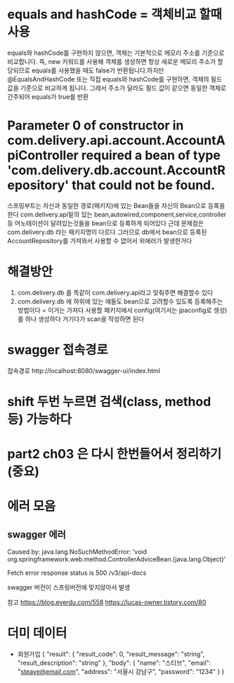 # equals and hashCode = 객체비교 할때 사용 
equals와 hashCode를 구현하지 않으면, 객체는 기본적으로 메모리 주소를 기준으로 비교합니다.
즉, new 키워드를 사용해 객체를 생성하면 항상 새로운 메모리 주소가 할당되므로 equals를
사용했을 때도 false가 반환됩니다.하지만 @EqualsAndHashCode 또는 직접 equals와 hashCode를 구현하면,
객체의 필드 값을 기준으로 비교하게 됩니다. 그래서 주소가 달라도 필드 값이 같으면 동일한 객체로 간주되어 equals가 true를 반환

# Parameter 0 of constructor in com.delivery.api.account.AccountApiController required a bean of type 'com.delivery.db.account.AccountRepository' that could not be found.
스프링부트는 자신과 동일한 경로(패키지)에 있는 Bean들을 자신의 Bean으로 등록을 한다 com.delivery.api밑의 있는 bean,autowired,component,service,controller 등 어노테이션이
달려있는것들을 bean으로 등록하게 되어있다 근데 문제점은 com.delivery.db 라는 패키지명이 다르다 그러므로 db에서 bean으로 등록된 AccountRepository를 가져와서
사용할 수 없어서 위에러가 발생한거다

# 해결방안 
1.  com.delivery.db 를 똑같이 com.delivery.api라고 맞춰주면 해결할수 있다 
2.  com.delivery.db 에 하위에 있는 얘들도 bean으로 고려할수 있도록 등록해주는 방법이다 
= 이거는 가져다 사용할 패키지에서 config(여기서는 jpaconfig로 셍성)를 하나 생성하다 거기다가 scan을 작성하면 된다 

# swagger 접속경로
접속경로 http://localhost:8080/swagger-ui/index.html

# shift 두번 누르면 검색(class, method 등) 가능하다

# part2 ch03 은 다시 한번들어서 정리하기 (중요)

# 에러 모음

## swagger 에러
Caused by: java.lang.NoSuchMethodError: 'void org.springframework.web.method.ControllerAdviceBean.<init>(java.lang.Object)'

Fetch error
response status is 500 /v3/api-docs

swagger 버전이 스프링버전에 맞지않아서 발생 

참고
https://blog.everdu.com/558
https://lucas-owner.tistory.com/80


# 더미 데이터
- 회원가입
{
"result": {
"result_code": 0,
"result_message": "string",
"result_description": "string"
},
"body": {
"name": "스티브",
"email": "steave@email.com",
"address": "서울시 강남구",
"password": "1234"
}
}